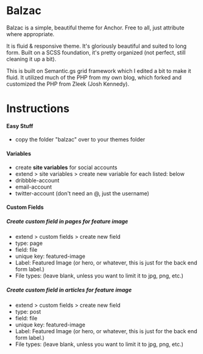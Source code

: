 # Balzac

Balzac is a simple, beautiful theme for Anchor. Free to all, just attribute where appropriate.

It is fluid & responsive theme. It's gloriously beautiful and suited to long form. Built on a SCSS foundation, it's pretty organized (not perfect, still cleaning it up a bit). 

This is built on Semantic.gs grid framework which I edited a bit to make it fluid. It utilized much of the PHP from my own blog, which forked and customized the PHP from Zleek (Josh Kennedy). 

# Instructions

#### Easy Stuff
* copy the folder "balzac" over to your themes folder


#### Variables
* create **site variables** for social accounts
* extend > site variables > create new variable for each listed: below
* dribbble-account
* email-account
* twitter-account (don't need an @, just the username)


#### Custom Fields

##### Create **custom field** in **pages** for feature image
* extend > custom fields > create new field
* type: page
* field: file
* unique key: featured-image
* Label: Featured Image (or hero, or whatever, this is just for the back end form label.)
* File types: (leave blank, unless you want to limit it to jpg, png, etc.)

##### Create **custom field** in **articles** for feature image
* extend > custom fields > create new field
* type: post
* field: file
* unique key: featured-image
* Label: Featured Image (or hero, or whatever, this is just for the back end form label.)
* File types: (leave blank, unless you want to limit it to jpg, png, etc.)

